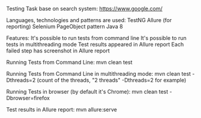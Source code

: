 Testing Task base on search system: https://www.google.com/

Languages, technologies and patterns are used:
TestNG
Allure (for reporting)
Selenium
PageObject pattern
Java 8

Features:
It's possible to run tests from command line
It's possible to run tests in multithreading mode
Test results appeared in Allure report
Each failed step has screenshot in Allure report

Running Tests from Command Line:
mvn clean test

Running Tests from Command Line in multithreading mode:
mvn clean test -Dthreads=2 (count of the threads, "2 threads" -Dthreads=2 for example)

Running Tests in browser (by default it's Chrome):
mvn clean test -Dbrowser=firefox 

Test results in Allure report:
mvn allure:serve 
